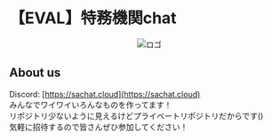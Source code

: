 # 【EVAL】特務機関chat

<div align="center">
  <img src="https://cdn.upload.systems/uploads/OurdHFNc.png" alt="ロゴ">
</div>

## About us

Discord: [https://sachat.cloud](https://sachat.cloud)  
みんなでワイワイいろんなものを作ってます！  
リポジトリ少ないように見えるけどプライベートリポジトリだからです()  
気軽に招待するので皆さんぜひ参加してください！

